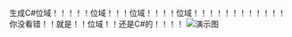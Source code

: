 生成C#位域！！！！！位域！！！位域！！！！位域！！！！！！！！！！！！你没看错！！就是！！位域！！还是C#的！！！！
![演示图](https://gitee.com/erxl/Ordinary.GenBitField/raw/master/Ordinary.GenBitField.Desktop/%E6%BC%94%E7%A4%BA.jpg "在这里输入图片标题")